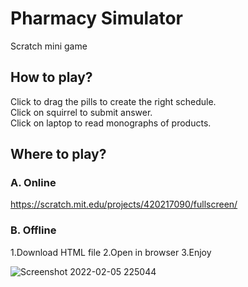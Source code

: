 # Pharmacy Simulator

Scratch mini game

## How to play?

Click to drag the pills to create the right schedule.
<br>
Click on squirrel to submit answer.
<br>
Click on laptop to read monographs of products.

## Where to play?

### A. Online

https://scratch.mit.edu/projects/420217090/fullscreen/

### B. Offline

1.Download HTML file
2.Open in browser
3.Enjoy

![Screenshot 2022-02-05 225044](https://user-images.githubusercontent.com/75145721/152667091-1eb18125-9385-465c-81b7-8e230f5ee892.png)
